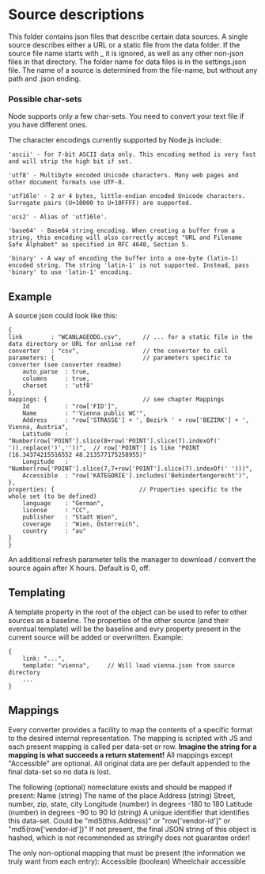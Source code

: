 # Source descriptions

This folder contains json files that describe certain data sources. A single source describes either a URL or a static file from the data folder. If the source 
file name starts with _ it is ignored, as well as any other non-json files in that directory.
The folder name for data files is in the settings.json file. The name of a source is determined from the file-name, but without any path and .json ending.

### Possible char-sets
Node supports only a few char-sets. You need to convert your text file if you have different ones.

The character encodings currently supported by Node.js include:

    'ascii' - for 7-bit ASCII data only. This encoding method is very fast and will strip the high bit if set.

    'utf8' - Multibyte encoded Unicode characters. Many web pages and other document formats use UTF-8.

    'utf16le' - 2 or 4 bytes, little-endian encoded Unicode characters. Surrogate pairs (U+10000 to U+10FFFF) are supported.

    'ucs2' - Alias of 'utf16le'.

    'base64' - Base64 string encoding. When creating a buffer from a string, this encoding will also correctly accept "URL and Filename Safe Alphabet" as specified in RFC 4648, Section 5.

    'binary' - A way of encoding the buffer into a one-byte (latin-1) encoded string. The string 'latin-1' is not supported. Instead, pass 'binary' to use 'latin-1' encoding.

## Example

A source json could look like this:
```
{
link        : "WCANLAGEODG.csv",      // ... for a static file in the data directory or URL for online ref    
converter   : "csv",                  // the converter to call
parameters: {                         // parameters specific to converter (see converter readme)
    auto_parse  : true,
    columns     : true,
    charset     : 'utf8'    
},
mappings: {                           // see chapter Mappings
    Id          : "row['FID']",
    Name        : "'Vienna public WC'",
    Address     : "row['STRASSE'] + ', Bezirk ' + row['BEZIRK'] + ', Vienna, Austria",
    Latitude    : "Number(row['POINT'].slice(8+row['POINT'].slice(7).indexOf(' ')).replace(')',''))",  // row['POINT'] is like "POINT (16.34374215516552 48.213577175258955)"
    Longitude   : "Number(row['POINT'].slice(7,7+row['POINT'].slice(7).indexOf(' ')))",
    Accessible  : "row['KATEGORIE'].includes('Behindertengerecht')",
},
properties: {                        // Properties specific to the whole set (to be defined)
    language    : "German",
    license     : "CC",
    publisher   : "Stadt Wien",
    coverage    : "Wien, Österreich",
    country     : "au"
}
}
```

An additional refresh parameter tells the manager to download / convert the source again after X hours. Default is 0, off. 

## Templating
A template property in the root of the object can be used to refer to other sources as a baseline. The properties of the other source (and their eventual template) 
will be the baseline and evry property present in the current source will be added or overwritten. Example:
```
{
    link: "...",
    template: "vienna",     // Will load vienna.json from source directory 
    ...
}
```

## Mappings
Every converter provides a facility to map the contents of a specific format to the desired internal representation. 
The mapping is scripted with JS and each present mapping is called per data-set or row. **Imagine the string for a mapping is what succeeds a return statement!** 
All mappings except "Accessible" are optional. All original data are per default appended to the final data-set so no data is lost. 

The following (optional) nomeclature exists and should be mapped if present:
Name        (string) The name of the place
Address     (string) Street, number, zip, state, city
Longitude   (number) in degrees -180 to 180
Latitude    (number) in degrees -90 to 90
Id          (string) A unique identifier that identifies this data-set. Could be "md5(this.Address)" or "row['vendor-id']" or "md5(row['vendor-id'])" 
                     If not present, the final JSON string of this object is hashed, which is not recommended as stringify does not guarantee order!

The only non-optional mapping that must be present (the information we truly want from each entry):
Accessible  (boolean) Wheelchair accessible

